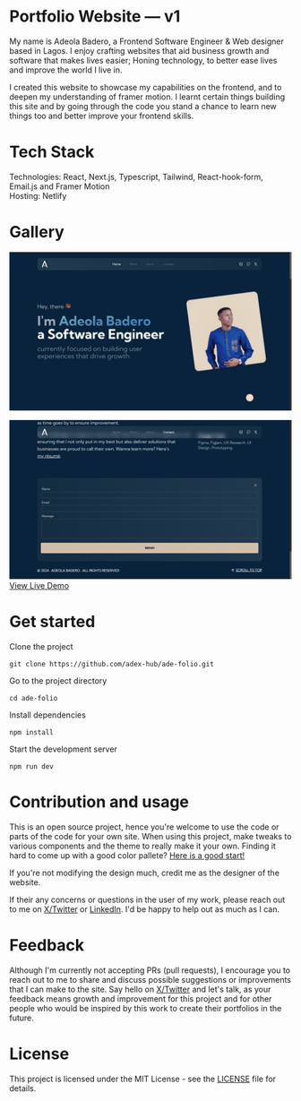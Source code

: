 # Portfolio Website — v1

My name is Adeola Badero, a Frontend Software Engineer & Web designer based in Lagos. I enjoy crafting websites that aid business growth and software that makes lives easier; Honing technology, to better ease lives and improve the world I live in.

I created this website to showcase my capabilities on the frontend, and to deepen my understanding of framer motion. I learnt certain things building this site and by going through the code you stand a chance to learn new things too and better improve your frontend skills.

# Tech Stack

Technologies: React, Next.js, Typescript, Tailwind, React-hook-form, Email.js and Framer Motion <br>
Hosting: Netlify

# Gallery

![Portfolio Screenshot1](./Screenshot.jpg)

<!-- ![Portfolio Screenshot2](./Screenshot-1.png) -->

![Portfolio Screenshot2](./Screenshot-2.png)
[View Live Demo](https://adeolabadero.netlify.app)

# Get started

Clone the project

```
git clone https://github.com/adex-hub/ade-folio.git
```

Go to the project directory

```
cd ade-folio
```

Install dependencies

```
npm install
```

Start the development server

```
npm run dev
```

# Contribution and usage

This is an open source project, hence you're welcome to use the code or parts of the code for your own site. When using this project, make tweaks to various components and the theme to really make it your own. Finding it hard to come up with a good color pallete? [Here is a good start!](https://mycolor.space)

If you're not modifying the design much, credit me as the designer of the website.

If their any concerns or questions in the user of my work, please reach out to me on [X/Twitter](https://x.com/Ade_the_great) or [LinkedIn](https://linkedin.com/in/adeola-badero). I'd be happy to help out as much as I can.

# Feedback

Although I'm currently not accepting PRs (pull requests), I encourage you to reach out to me to share and discuss possible suggestions or improvements that I can make to the site. Say hello on [X/Twitter](https://x.com/Ade_the_great) and let's talk, as your feedback means growth and improvement for this project and for other people who would be inspired by this work to create their portfolios in the future.

# License

This project is licensed under the MIT License - see the [LICENSE](LICENSE) file for details.
